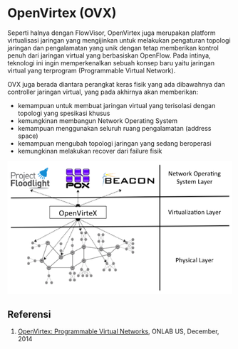 # OpenVirtex (OVX)

Seperti halnya dengan FlowVisor, OpenVirtex juga merupakan platform virtualisasi jaringan yang mengijinkan untuk melakukan pengaturan topologi jaringan dan pengalamatan yang unik dengan tetap memberikan kontrol penuh dari jaringan virtual yang berbasiskan OpenFlow. Pada intinya, teknologi ini ingin memperkenalkan sebuah konsep baru yaitu jaringan virtual yang terprogram (Programmable Virtual Network).

OVX juga berada diantara perangkat keras fisik yang ada dibawahnya dan controller jaringan virtual, yang pada akhirnya akan memberikan:

- kemampuan untuk membuat jaringan virtual yang terisolasi dengan topologi yang spesikasi khusus
- kemungkinan membangun Network Operating System
- kemampuan menggunakan seluruh ruang pengalamatan (address space)
- kemampuan mengubah topologi jaringan yang sedang beroperasi
- kemungkinan melakukan recover dari failure fisik

![nethyper02](./assets/nethyper02.png)

## Referensi

1. [OpenVirtex: Programmable Virtual Networks](http://ovx.onlab.us/), ONLAB US, December, 2014
